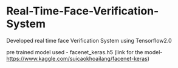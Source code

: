 # Real-Time-Face-Verification-System
Developed real time face Verification System using Tensorflow2.0

pre trained model used - facenet_keras.h5 (link for the model- https://www.kaggle.com/suicaokhoailang/facenet-keras)
